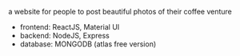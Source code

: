 a website for people to post beautiful photos of their coffee venture
- frontend: ReactJS, Material UI 
- backend: NodeJS, Express
- database: MONGODB (atlas free version)
